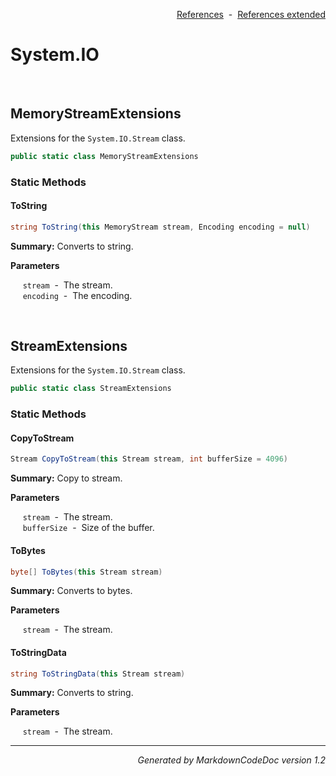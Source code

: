 <div style='text-align: right'>

[References](Index.md)&nbsp;&nbsp;-&nbsp;&nbsp;[References extended](IndexExtended.md)
</div>

# System.IO

<br />


## MemoryStreamExtensions
Extensions for the `System.IO.Stream` class.


```csharp
public static class MemoryStreamExtensions
```

### Static Methods


#### ToString

```csharp
string ToString(this MemoryStream stream, Encoding encoding = null)
```
<p><b>Summary:</b> Converts to string.</p>

<b>Parameters</b>

&nbsp;&nbsp;&nbsp;&nbsp;&nbsp;`stream`&nbsp;&nbsp;-&nbsp;&nbsp;The stream.<br />
&nbsp;&nbsp;&nbsp;&nbsp;&nbsp;`encoding`&nbsp;&nbsp;-&nbsp;&nbsp;The encoding.<br />

<br />


## StreamExtensions
Extensions for the `System.IO.Stream` class.


```csharp
public static class StreamExtensions
```

### Static Methods


#### CopyToStream

```csharp
Stream CopyToStream(this Stream stream, int bufferSize = 4096)
```
<p><b>Summary:</b> Copy to stream.</p>

<b>Parameters</b>

&nbsp;&nbsp;&nbsp;&nbsp;&nbsp;`stream`&nbsp;&nbsp;-&nbsp;&nbsp;The stream.<br />
&nbsp;&nbsp;&nbsp;&nbsp;&nbsp;`bufferSize`&nbsp;&nbsp;-&nbsp;&nbsp;Size of the buffer.<br />
#### ToBytes

```csharp
byte[] ToBytes(this Stream stream)
```
<p><b>Summary:</b> Converts to bytes.</p>

<b>Parameters</b>

&nbsp;&nbsp;&nbsp;&nbsp;&nbsp;`stream`&nbsp;&nbsp;-&nbsp;&nbsp;The stream.<br />
#### ToStringData

```csharp
string ToStringData(this Stream stream)
```
<p><b>Summary:</b> Converts to string.</p>

<b>Parameters</b>

&nbsp;&nbsp;&nbsp;&nbsp;&nbsp;`stream`&nbsp;&nbsp;-&nbsp;&nbsp;The stream.<br />
<hr /><div style='text-align: right'><i>Generated by MarkdownCodeDoc version 1.2</i></div>
